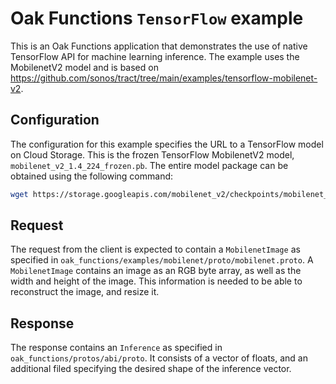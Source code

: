 # Oak Functions `TensorFlow` example

This is an Oak Functions application that demonstrates the use of native
TensorFlow API for machine learning inference. The example uses the MobilenetV2
model and is based on
https://github.com/sonos/tract/tree/main/examples/tensorflow-mobilenet-v2.

## Configuration

The configuration for this example specifies the URL to a TensorFlow model on
Cloud Storage. This is the frozen TensorFlow MobilenetV2 model,
`mobilenet_v2_1.4_224_frozen.pb`. The entire model package can be obtained using
the following command:

```bash
wget https://storage.googleapis.com/mobilenet_v2/checkpoints/mobilenet_v2_1.4_224.tgz
```

## Request

The request from the client is expected to contain a `MobilenetImage` as
specified in `oak_functions/examples/mobilenet/proto/mobilenet.proto`. A
`MobilenetImage` contains an image as an RGB byte array, as well as the width
and height of the image. This information is needed to be able to reconstruct
the image, and resize it.

## Response

The response contains an `Inference` as specified in
`oak_functions/protos/abi/proto`. It consists of a vector of floats, and an
additional filed specifying the desired shape of the inference vector.
